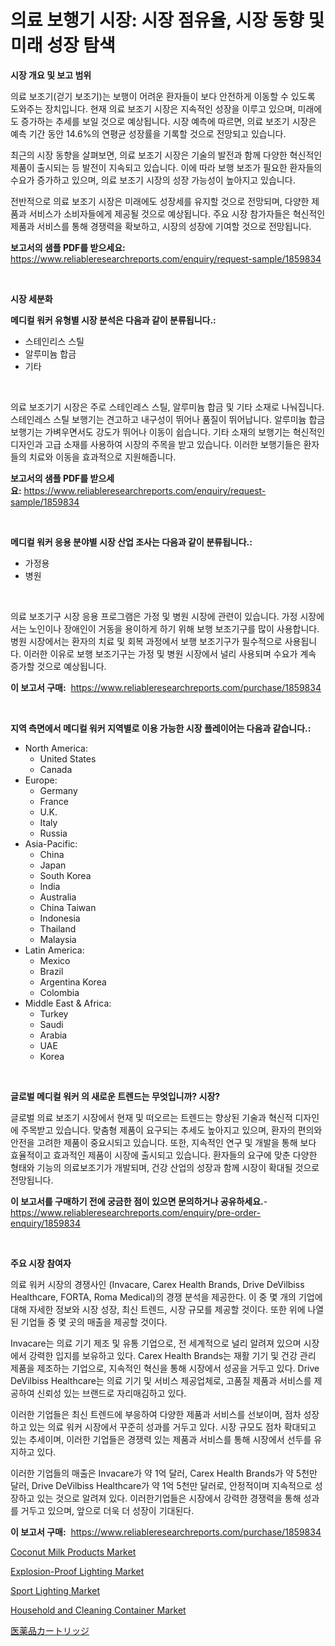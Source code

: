 <p><h1>의료 보행기 시장: 시장 점유율, 시장 동향 및 미래 성장 탐색</h1></p><p><strong>시장 개요 및 보고 범위</strong></p>
<p><p>의료 보조기(걷기 보조기)는 보행이 어려운 환자들이 보다 안전하게 이동할 수 있도록 도와주는 장치입니다. 현재 의료 보조기 시장은 지속적인 성장을 이루고 있으며, 미래에도 증가하는 추세를 보일 것으로 예상됩니다. 시장 예측에 따르면, 의료 보조기 시장은 예측 기간 동안 14.6%의 연평균 성장률을 기록할 것으로 전망되고 있습니다.</p><p>최근의 시장 동향을 살펴보면, 의료 보조기 시장은 기술의 발전과 함께 다양한 혁신적인 제품이 출시되는 등 발전이 지속되고 있습니다. 이에 따라 보행 보조가 필요한 환자들의 수요가 증가하고 있으며, 의료 보조기 시장의 성장 가능성이 높아지고 있습니다.</p><p>전반적으로 의료 보조기 시장은 미래에도 성장세를 유지할 것으로 전망되며, 다양한 제품과 서비스가 소비자들에게 제공될 것으로 예상됩니다. 주요 시장 참가자들은 혁신적인 제품과 서비스를 통해 경쟁력을 확보하고, 시장의 성장에 기여할 것으로 전망됩니다.</p></p>
<p><strong>보고서의 샘플 PDF를 받으세요:</strong> <a href="https://www.reliableresearchreports.com/enquiry/request-sample/1859834">https://www.reliableresearchreports.com/enquiry/request-sample/1859834</a></p>
<p>&nbsp;</p>
<p><strong>시장 세분화</strong></p>
<p><strong>메디컬 워커 유형별 시장 분석은 다음과 같이 분류됩니다.:</strong></p>
<p><ul><li>스테인리스 스틸</li><li>알루미늄 합금</li><li>기타</li></ul></p>
<p>&nbsp;</p>
<p><p>의료 보조기기 시장은 주로 스테인레스 스틸, 알루미늄 합금 및 기타 소재로 나눠집니다. 스테인레스 스틸 보행기는 견고하고 내구성이 뛰어나 품질이 뛰어납니다. 알루미늄 합금 보행기는 가벼우면서도 강도가 뛰어나 이동이 쉽습니다. 기타 소재의 보행기는 혁신적인 디자인과 고급 소재를 사용하여 시장의 주목을 받고 있습니다. 이러한 보행기들은 환자들의 치료와 이동을 효과적으로 지원해줍니다.</p></p>
<p><strong>보고서의 샘플 PDF를 받으세요:</strong>&nbsp;<a href="https://www.reliableresearchreports.com/enquiry/request-sample/1859834">https://www.reliableresearchreports.com/enquiry/request-sample/1859834</a></p>
<p>&nbsp;</p>
<p><strong> 메디컬 워커 응용 분야별 시장 산업 조사는 다음과 같이 분류됩니다.:</strong></p>
<p><ul><li>가정용</li><li>병원</li></ul></p>
<p>&nbsp;</p>
<p><p>의료 보조기구 시장 응용 프로그램은 가정 및 병원 시장에 관련이 있습니다. 가정 시장에서는 노인이나 장애인이 거동을 용이하게 하기 위해 보행 보조기구를 많이 사용합니다. 병원 시장에서는 환자의 치료 및 회복 과정에서 보행 보조기구가 필수적으로 사용됩니다. 이러한 이유로 보행 보조기구는 가정 및 병원 시장에서 널리 사용되며 수요가 계속 증가할 것으로 예상됩니다.</p></p>
<p><strong>이 보고서 구매:</strong>&nbsp; <a href="https://www.reliableresearchreports.com/purchase/1859834">https://www.reliableresearchreports.com/purchase/1859834</a></p>
<p>&nbsp;</p>
<p><strong>지역 측면에서 메디컬 워커 지역별로 이용 가능한 시장 플레이어는 다음과 같습니다.:</strong></p>
<p><ul>
    <li>
        North America:
        <ul>
            <li>United States</li>
            <li>Canada</li>
        </ul>
    </li>
    <li>
        Europe:
        <ul>
            <li>Germany</li>
            <li>France</li>
            <li>U.K.</li>
            <li>Italy</li>
            <li>Russia</li>
        </ul>
    </li>
    <li>
        Asia-Pacific:
        <ul>
            <li>China</li>
            <li>Japan</li>
            <li>South Korea</li>
            <li>India</li>
            <li>Australia</li>
            <li>China Taiwan</li>
            <li>Indonesia</li>
            <li>Thailand</li>
            <li>Malaysia</li>
        </ul>
    </li>
    <li>
        Latin America:
        <ul>
            <li>Mexico</li>
            <li>Brazil</li>
            <li>Argentina Korea</li>
            <li>Colombia</li>
        </ul>
    </li>
    <li>
        Middle East & Africa:
        <ul>
            <li>Turkey</li>
            <li>Saudi</li>
            <li>Arabia</li>
            <li>UAE</li>
            <li>Korea</li>
        </ul>
    </li>
    </ul></p>
<p>&nbsp;</p>
<p><strong>글로벌 메디컬 워커 의 새로운 트렌드는 무엇입니까? 시장?</strong></p>
<p><p>글로벌 의료 보조기 시장에서 현재 및 떠오르는 트렌드는 향상된 기술과 혁신적 디자인에 주목받고 있습니다. 맞춤형 제품이 요구되는 추세도 높아지고 있으며, 환자의 편의와 안전을 고려한 제품이 중요시되고 있습니다. 또한, 지속적인 연구 및 개발을 통해 보다 효율적이고 효과적인 제품이 시장에 출시되고 있습니다. 환자들의 요구에 맞춘 다양한 형태와 기능의 의료보조기가 개발되며, 건강 산업의 성장과 함께 시장이 확대될 것으로 전망됩니다.</p></p>
<p><strong>이 보고서를 구매하기 전에 궁금한 점이 있으면 문의하거나 공유하세요.</strong>- <a href="https://www.reliableresearchreports.com/enquiry/pre-order-enquiry/1859834">https://www.reliableresearchreports.com/enquiry/pre-order-enquiry/1859834</a></p>
<p>&nbsp;</p>
<p><strong>주요 시장 참여자</strong></p>
<p><p>의료 워커 시장의 경쟁사인 (Invacare, Carex Health Brands, Drive DeVilbiss Healthcare, FORTA, Roma Medical)의 경쟁 분석을 제공한다. 이 중 몇 개의 기업에 대해 자세한 정보와 시장 성장, 최신 트렌드, 시장 규모를 제공할 것이다. 또한 위에 나열된 기업들 중 몇 곳의 매출을 제공할 것이다.</p><p>Invacare는 의료 기기 제조 및 유통 기업으로, 전 세계적으로 널리 알려져 있으며 시장에서 강력한 입지를 보유하고 있다. Carex Health Brands는 재활 기기 및 건강 관리 제품을 제조하는 기업으로, 지속적인 혁신을 통해 시장에서 성공을 거두고 있다. Drive DeVilbiss Healthcare는 의료 기기 및 서비스 제공업체로, 고품질 제품과 서비스를 제공하여 신뢰성 있는 브랜드로 자리매김하고 있다.</p><p>이러한 기업들은 최신 트렌드에 부응하여 다양한 제품과 서비스를 선보이며, 점차 성장하고 있는 의료 워커 시장에서 꾸준히 성과를 거두고 있다. 시장 규모도 점차 확대되고 있는 추세이며, 이러한 기업들은 경쟁력 있는 제품과 서비스를 통해 시장에서 선두를 유지하고 있다.</p><p>이러한 기업들의 매출은 Invacare가 약 1억 달러, Carex Health Brands가 약 5천만 달러, Drive DeVilbiss Healthcare가 약 1억 5천만 달러로, 안정적이며 지속적으로 성장하고 있는 것으로 알려져 있다. 이러한기업들은 시장에서 강력한 경쟁력을 통해 성과를 거두고 있으며, 앞으로 더욱 더 성장이 기대된다.</p></p>
<p><strong>이 보고서 구매:</strong>&nbsp;&nbsp;<a href="https://www.reliableresearchreports.com/purchase/1859834">https://www.reliableresearchreports.com/purchase/1859834</a></p>
<p><p><a href="https://view.publitas.com/reportprime-1/coconut-milk-products-market-size-share-trends-analysis-report-by-application-regional-outlook-competitive-strategies-and-segment-forecasts-2024-2031/">Coconut Milk Products Market</a></p><p><a href="https://automatic-knee-4c7.notion.site/Explosion-Proof-Lighting-Market-Analysis-and-Market-Size-Global-Industry-Overview-Market-Segmentat-5b72d23d6a42496cbfefad7b51643f29">Explosion-Proof Lighting Market</a></p><p><a href="https://sulfuric-clavicle-d39.notion.site/Sport-Lighting-Market-Offers-Provide-Insightful-Data-for-the-Time-Period-from-2024-to-2031-and-also--6a139f5daded40eb993af9896db6d105">Sport Lighting Market</a></p><p><a href="https://issuu.com/reportprime-2/docs/household-and-cleaning-container-market-size-2030.">Household and Cleaning Container Market</a></p><p><a href="https://github.com/jkjreqjscoxx7/Market-Research-Report-List-1/blob/main/7538661192857.md">医薬品カートリッジ</a></p></p>
